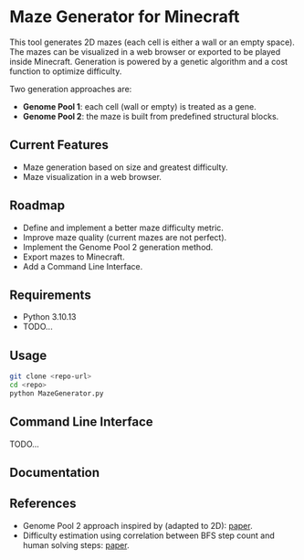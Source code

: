 # Maze Generator for Minecraft

This tool generates 2D mazes (each cell is either a wall or an empty space).
The mazes can be visualized in a web browser or exported to be played inside Minecraft.
Generation is powered by a genetic algorithm and a cost function to optimize difficulty.

Two generation approaches are:
- **Genome Pool 1**: each cell (wall or empty) is treated as a gene.
- **Genome Pool 2**: the maze is built from predefined structural blocks.

## Current Features
- Maze generation based on size and greatest difficulty.
- Maze visualization in a web browser.

## Roadmap
- Define and implement a better maze difficulty metric.
- Improve maze quality (current mazes are not perfect).
- Implement the Genome Pool 2 generation method.
- Export mazes to Minecraft.
- Add a Command Line Interface.

## Requirements
- Python 3.10.13
- TODO...

## Usage
```bash
git clone <repo-url>
cd <repo>
python MazeGenerator.py
```

## Command Line Interface
TODO...

## Documentation


## References
- Genome Pool 2 approach inspired by (adapted to 2D): [paper](https://ieeexplore.ieee.org/document/9234216).
- Difficulty estimation using correlation between BFS step count and human solving steps: [paper](https://www.researchgate.net/publication/384602919_Using_Search_Algorithm_Statistics_for_Assessing_Maze_and_Puzzle_DifficultyLinks).